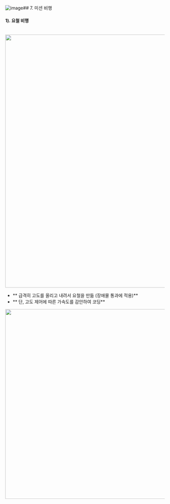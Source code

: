 ![image](https://github.com/user-attachments/assets/b19584b9-1c40-458c-bbd7-8a5a740bf6f8)## 7. 미션 비행 

#### 1). 요철 비행 

<br/>

<img src="https://github.com/user-attachments/assets/ed262ea6-90c5-4911-ab8b-36f991fbe006" width="800">

- ** 급격히 고도를 올리고 내려서 요철을 만듦 (장애물 통과에 적용)**
- ** 단, 고도 제어에 따른 가속도를 감안하여 코딩**

<img src="https://github.com/user-attachments/assets/b09386ac-5162-49c2-bdb6-d8ee2a54010f" width="600">



